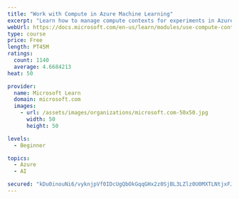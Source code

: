 ```yaml
---
title: "Work with Compute in Azure Machine Learning"
excerpt: "Learn how to manage compute contexts for experiments in Azure Machine Learning."
webUrl: https://docs.microsoft.com/en-us/learn/modules/use-compute-contexts-in-aml/
type: course
price: Free
length: PT45M
ratings:
  count: 1140
  average: 4.6684213
heat: 50

provider:
  name: Microsoft Learn
  domain: microsoft.com
  images:
    - url: /assets/images/organizations/microsoft.com-50x50.jpg
      width: 50
      height: 50

levels:
  - Beginner

topics:
  - Azure
  - AI

secured: "kDu0inouNi6/vyknjpVf0IDcUgQbOkGqqGHx2z0SjBL3LZlz0U0MXTLNtjxFJf3cXJllSyjoX4g+15oSFJBdpRW4cu0ycJEDxh/FoPTW0dCvbvbOjnqxFap5b66dYCyrE7t9vBD6nH5AOYZm2RAQwuM9B0K91NTTCFPJeA8H8Kj2U9ZryKbXANXt/FVEXJok4/XuGHhblU54CKtG80YU43Tt5KZt4AOdUJ+7JLtO6KrheScn8UM3wSgaWRxNhdaaVTsi18OuIlETIb3XzIVsdJqddt1XfDfeD9hvqmxKdFMNiR48hpd3cmY9eTGwQyLLGmHRCnLH8WvyNxdyqlp814NRUIt3SvqKCMHcG3uRYEJL9LbOeUhStP1gswSpYCjzJBF2h3Bl7BKw7Za+QylmRsVdsmZwLcvwnBz7wRqEawM=;x/5xLqSMmxIDUEM0mj14BA=="
---
```


